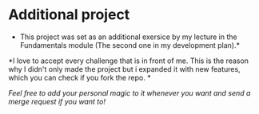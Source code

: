 # Additional project

* This project was set as an additional exersice by my lecture in the Fundamentals module (The second one in my development plan).* 

*I love to accept every challenge that is in front of me. This is the reason why I didn't only made the project but i expanded it with new features, which you can check if you fork the repo. *

*Feel free to add your personal magic to it whenever you want and send a merge request if you want to!*

